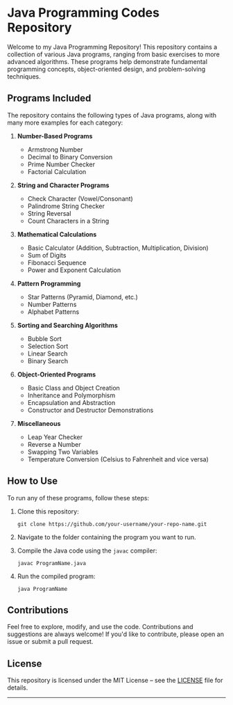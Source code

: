 # Java Programming Codes Repository

Welcome to my Java Programming Repository! This repository contains a collection of various Java programs, ranging from basic exercises to more advanced algorithms. These programs help demonstrate fundamental programming concepts, object-oriented design, and problem-solving techniques.

## Programs Included

The repository contains the following types of Java programs, along with many more examples for each category:

1. **Number-Based Programs**
   - Armstrong Number
   - Decimal to Binary Conversion
   - Prime Number Checker
   - Factorial Calculation

2. **String and Character Programs**
   - Check Character (Vowel/Consonant)
   - Palindrome String Checker
   - String Reversal
   - Count Characters in a String

3. **Mathematical Calculations**
   - Basic Calculator (Addition, Subtraction, Multiplication, Division)
   - Sum of Digits
   - Fibonacci Sequence
   - Power and Exponent Calculation

4. **Pattern Programming**
   - Star Patterns (Pyramid, Diamond, etc.)
   - Number Patterns
   - Alphabet Patterns

5. **Sorting and Searching Algorithms**
   - Bubble Sort
   - Selection Sort
   - Linear Search
   - Binary Search

6. **Object-Oriented Programs**
   - Basic Class and Object Creation
   - Inheritance and Polymorphism
   - Encapsulation and Abstraction
   - Constructor and Destructor Demonstrations

7. **Miscellaneous**
   - Leap Year Checker
   - Reverse a Number
   - Swapping Two Variables
   - Temperature Conversion (Celsius to Fahrenheit and vice versa)

## How to Use

To run any of these programs, follow these steps:

1. Clone this repository:
   ```
   git clone https://github.com/your-username/your-repo-name.git
   ```

2. Navigate to the folder containing the program you want to run.

3. Compile the Java code using the `javac` compiler:
   ```
   javac ProgramName.java
   ```

4. Run the compiled program:
   ```
   java ProgramName
   ```

## Contributions

Feel free to explore, modify, and use the code. Contributions and suggestions are always welcome! If you'd like to contribute, please open an issue or submit a pull request.

## License

This repository is licensed under the MIT License – see the [LICENSE](LICENSE) file for details.

---
